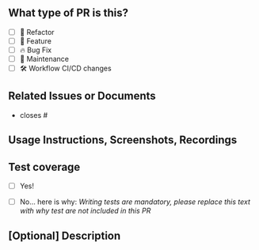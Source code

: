 <!--
  First of all, thank your for the contribution! We appreciate all incoming pull requests! 🥳

  Before submitting your pull request, please ensure you've done the following:

    📖 Read contribution guide: 
    🤓 Your pull request is small enough (otherwise please create smaller chunks)
    👀 You have added proper test coverage
    👜 The pull request's title is readable and meaningful
    📜 You have added changeset file
  
  🧵 NOTE: Tests.
    Tests are MANDATORY, please follow these scenarios:
    👉🏼 when you are fixing a bug, test should cover regression you fix
    👉🏼 when you develop new feature, test should cover at least user stories steps (it can be tested by rendering component that implements given feature)
    👉🏼 Please do not implement e2e tests by yourself, we try to limit them for the favor of integration (RTL) ones or units.
    

  🧵 NOTE: Changesets.
    Each pull request requires changeset file, that you can add by running command: npm run change:add. The prompt will ask you to pick a type of change:
    👉🏼 patch - any fix, typo change, CI change, tiny visuals, basically any change that can be seamlessly portable to previous releases
    👉🏼 minor - new features, ui changes, everything that will be includes in the upcoming minor release.
-->

## What type of PR is this?
- [ ] 💅 Refactor
- [ ] 🌟 Feature
- [ ] 🔥 Bug Fix
- [ ] 🔩 Maintenance
- [ ] 🛠 Workflow CI/CD changes

## Related Issues or Documents
<!--
  🔑 In this section please attach any resources that are related
  such as: other issues, other pull requests, docs link etc.
  
  If your pull request is closing some issue, use the close clause:
    closes #123 - github will automatically link related by by its number
-->

- closes #

## Usage Instructions, Screenshots, Recordings
<!--
  🔑 Attach here anything that is needed for maintainers:
  - if it's a bug, attach steps to reproduce (unless they are already attached with linked issue)
  - any instructions of usage
  - screenshots or videos if applicable
-->

## Test coverage
- [ ] Yes!
- [ ] No... here is why: _Writing tests are mandatory, please replace this text with why test are not included in this PR_


## [Optional] Description
<!--
  🔑 Put here any additional information regarding change you make. Any additional context, description of what was done.
-->